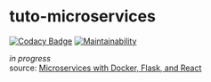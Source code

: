 # tuto-microservices

[![Codacy Badge](https://api.codacy.com/project/badge/Grade/516f8543dcd04c6eb76b83bcb147a1e2)](https://www.codacy.com/app/SamR1/tuto-microservices?utm_source=github.com&amp;utm_medium=referral&amp;utm_content=SamR1/tuto-microservices&amp;utm_campaign=Badge_Grade) [![Maintainability](https://api.codeclimate.com/v1/badges/24c3a753482a44d04a08/maintainability)](https://codeclimate.com/github/SamR1/tuto-microservices/maintainability)

_in progress_  
source: [Microservices with Docker, Flask, and React](https://testdriven.io)

